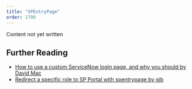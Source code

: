 ```yaml
---
title: "SPEntryPage"
order: 1700
---
```

Content not yet written
<!-- TODO: FILL THIS OUT-->

## Further Reading

- [How to use a custom ServiceNow login page, and why you should by David Mac](https://davidmac.pro/posts/2022-11-09-sn-custom-login-page/)
- [Redirect a specific role to SP Portal with spentrypage by gjb](https://www.servicenow.com/community/developer-articles/redirect-a-specific-role-to-sp-portal-with-spentrypage/ta-p/2330172)